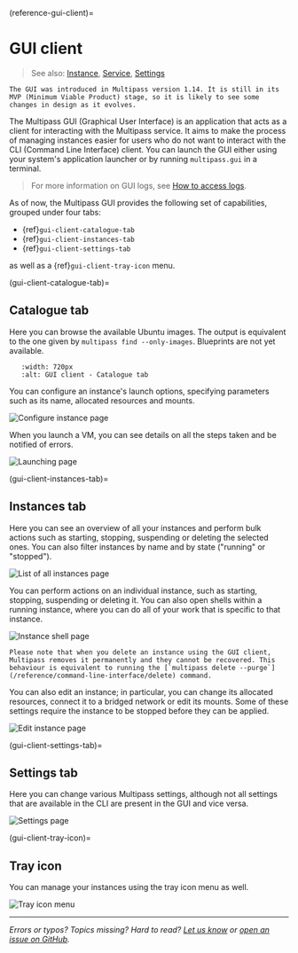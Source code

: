 (reference-gui-client)=
# GUI client

> See also: [Instance](/explanation/instance), [Service](/explanation/service),  [Settings](/reference/settings/index)

```{caution}
The GUI was introduced in Multipass version 1.14. It is still in its MVP (Minimum Viable Product) stage, so it is likely to see some changes in design as it evolves.
```

The Multipass GUI (Graphical User Interface) is an application that acts as a client for interacting with the Multipass service. It aims to make the process of managing instances easier for users who do not want to interact with the CLI (Command Line Interface) client.
You can launch the GUI either using your system's application launcher or by running `multipass.gui` in a terminal.

> For more information on GUI logs, see [How to access logs](/how-to-guides/troubleshoot/access-logs).

As of now, the Multipass GUI provides the following set of capabilities, grouped under four tabs:

- {ref}`gui-client-catalogue-tab`
- {ref}`gui-client-instances-tab`
- {ref}`gui-client-settings-tab`

as well as a {ref}`gui-client-tray-icon` menu.

(gui-client-catalogue-tab)=
## Catalogue tab

Here you can browse the available Ubuntu images. The output is equivalent to the one given by `multipass find --only-images`. Blueprints are not yet available.

```{figure} /images/gui-client/multipass-gui-catalogue-tab.png
   :width: 720px
   :alt: GUI client - Catalogue tab
```

<!-- Original image on the Asset Manager
![Catalogue page](https://assets.ubuntu.com/v1/1edb2dfb-multipass-gui-catalogue-tab.png)
-->

You can configure an instance's launch options, specifying parameters such as its name, allocated resources and mounts.

![Configure instance page](https://assets.ubuntu.com/v1/6a239e67-multipass-gui-configure-instance.png)

When you launch a VM, you can see details on all the steps taken and be notified of errors.

![Launching page](https://assets.ubuntu.com/v1/17f00d22-multipass-gui-launching-instance.png)

(gui-client-instances-tab)=
## Instances tab

Here you can see an overview of all your instances and perform bulk actions such as starting, stopping, suspending or deleting the selected ones. You can also filter instances by name and by state ("running" or "stopped").

![List of all instances page](https://assets.ubuntu.com/v1/909fad4d-multipass-gui-instances-tab.png)

You can perform actions on an individual instance, such as starting, stopping, suspending or deleting it. You can also open shells within a running instance, where you can do all of your work that is specific to that instance.

![Instance shell page](https://assets.ubuntu.com/v1/740d7ab4-multipass-gui-instance.png)

```{caution}
Please note that when you delete an instance using the GUI client, Multipass removes it permanently and they cannot be recovered. This behaviour is equivalent to running the [`multipass delete --purge`](/reference/command-line-interface/delete) command.
```

You can also edit an instance; in particular, you can change its allocated resources, connect it to a bridged network or edit its mounts. Some of these settings require the instance to be stopped before they can be applied.

![Edit instance page](https://assets.ubuntu.com/v1/38a180c4-multipass-gui-instance-edit.png)

(gui-client-settings-tab)=
## Settings tab

Here you can change various Multipass settings, although not all settings that are available in the CLI are present in the GUI and vice versa.

![Settings page](https://assets.ubuntu.com/v1/4ad40d35-multipass-gui-settings-tab.png)

(gui-client-tray-icon)=
## Tray icon

You can manage your instances using the tray icon menu as well.

![Tray icon menu](https://assets.ubuntu.com/v1/7e16f6bd-multipass-gui-tray-icon-menu.png)

---

*Errors or typos? Topics missing? Hard to read? <a href="https://docs.google.com/forms/d/e/1FAIpQLSd0XZDU9sbOCiljceh3rO_rkp6vazy2ZsIWgx4gsvl_Sec4Ig/viewform?usp=pp_url&entry.317501128=https://canonical.com/multipass/docs/multipass-gui-client" target="_blank">Let us know</a> or <a href="https://github.com/canonical/multipass/issues/new/choose" target="_blank">open an issue on GitHub</a>.*
